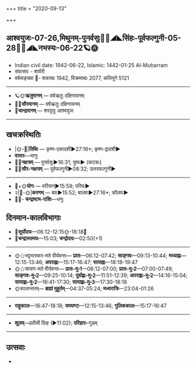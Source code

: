 +++
title = "2020-09-13"

+++
## आश्वयुजः-07-26,मिथुनम्-पुनर्वसुः🌛🌌◢◣सिंहः-पूर्वफल्गुनी-05-28🌌🌞◢◣नभस्यः-06-22🪐🌞
- Indian civil date: 1942-06-22, Islamic: 1442-01-25 Al-Muḥarram
- संवत्सरः - शार्वरी
- वर्षसङ्ख्या 🌛- शकाब्दः 1942, विक्रमाब्दः 2077, कलियुगे 5121
___________________
- 🪐🌞**ऋतुमानम्** — वर्षऋतुः दक्षिणायनम्
- 🌌🌞**सौरमानम्** — वर्षऋतुः दक्षिणायनम्
- 🌛**चान्द्रमानम्** — शरदृतुः आश्वयुजः
___________________


## खचक्रस्थितिः
- |🌞-🌛|**तिथिः** — कृष्ण-एकादशी►27:16*; कृष्ण-द्वादशी►  
- **वासरः**—भानुः  
- 🌌🌛**नक्षत्रम्** — पुनर्वसुः►16:31; पुष्यः► (कटकः)  
- 🌌🌞**सौर-नक्षत्रम्** — पूर्वफल्गुनी►08:32; उत्तरफल्गुनी►  
___________________
- 🌛+🌞**योगः** — वरीयान्►15:59; परिघः►  
- २|🌛-🌞|**करणम्** — बवः►15:52; बालवः►27:16*; कौलवः►  
- 🌌🌛- **चन्द्राष्टम-राशिः**—धनुः  


## दिनमान-कालविभागाः
- 🌅**सूर्योदयः**—06:12-12:15🌞️-18:18🌇  
- 🌛**चन्द्रास्तमयः**—15:03; **चन्द्रोदयः**—02:50(+1)  
___________________
- 🌞⚝भट्टभास्कर-मते वीर्यवन्तः— **प्रातः**—06:12-07:42; **साङ्गवः**—09:13-10:44; **मध्याह्नः**—12:15-13:46; **अपराह्णः**—15:17-16:47; **सायाह्नः**—18:18-19:47  
- 🌞⚝सायण-मते वीर्यवन्तः— **प्रातः-मु॰1**—06:12-07:00; **प्रातः-मु॰2**—07:00-07:49; **साङ्गवः-मु॰2**—09:25-10:14; **पूर्वाह्णः-मु॰2**—11:51-12:39; **अपराह्णः-मु॰2**—14:16-15:04; **सायाह्णः-मु॰2**—16:41-17:30; **सायाह्णः-मु॰3**—17:30-18:18  
- 🌞कालान्तरम्— **ब्राह्मं मुहूर्तम्**—04:37-05:24; **मध्यरात्रिः**—23:04-01:26  
___________________
- **राहुकालः**—16:47-18:18; **यमघण्टः**—12:15-13:46; **गुलिककालः**—15:17-16:47  
___________________
- **शूलम्**—प्रतीची दिक् (►11:02); **परिहारः**–गुडम्  
___________________

## उत्सवाः
- 
